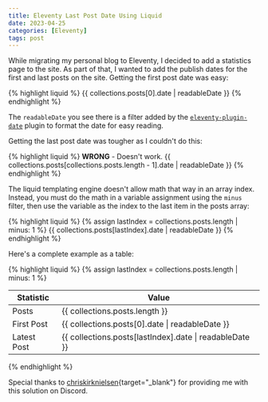 ```yaml
---
title: Eleventy Last Post Date Using Liquid
date: 2023-04-25
categories: [Eleventy]
tags: post
---
```


While migrating my personal blog to Eleventy, I decided to add a statistics page to the site. As part of that, I wanted to add the publish dates for the first and last posts on the site. Getting the first post date was easy:

{% highlight liquid %}
{{ collections.posts[0].date | readableDate }}
{% endhighlight %}

The `readableDate` you see there is a filter added by the [`eleventy-plugin-date`](https://www.npmjs.com/package/eleventy-plugin-date) plugin to format the date for easy reading. 

Getting the last post date was tougher as I couldn't do this:

{% highlight liquid %}
**WRONG** - Doesn't work.
{{ collections.posts[collections.posts.length - 1].date | readableDate }}
{% endhighlight %}

The liquid templating engine doesn't allow math that way in an array index. Instead, you must do the math in a variable assignment using the `minus` filter, then use the variable as the index to the last item in the posts array:

{% highlight liquid %}
{% assign lastIndex = collections.posts.length | minus: 1 %}
{{ collections.posts[lastIndex].date | readableDate }}
{% endhighlight %}

Here's a complete example as a table:

{% highlight liquid %}
{% assign lastIndex = collections.posts.length | minus: 1 %}

<table>
  <thead>
    <tr>
      <th>Statistic</th>
      <th>Value</th>
    </tr>
  </thead>
  <tbody>
    <tr>
      <td>Posts</td>
      <td>{{ collections.posts.length }}
      </td>
    </tr>
    <tr>
      <td>First Post</td>
      <td>{{ collections.posts[0].date | readableDate }}</td>
    </tr>
    <tr>
      <td>Latest Post</td>
      <td>
        {{ collections.posts[lastIndex].date | readableDate }}</td>
    </tr>    
  </tbody>
</table>
{% endhighlight %}

Special thanks to [chriskirknielsen](https://chriskirknielsen.com/designs/){target="_blank"} for providing me with this solution on Discord.